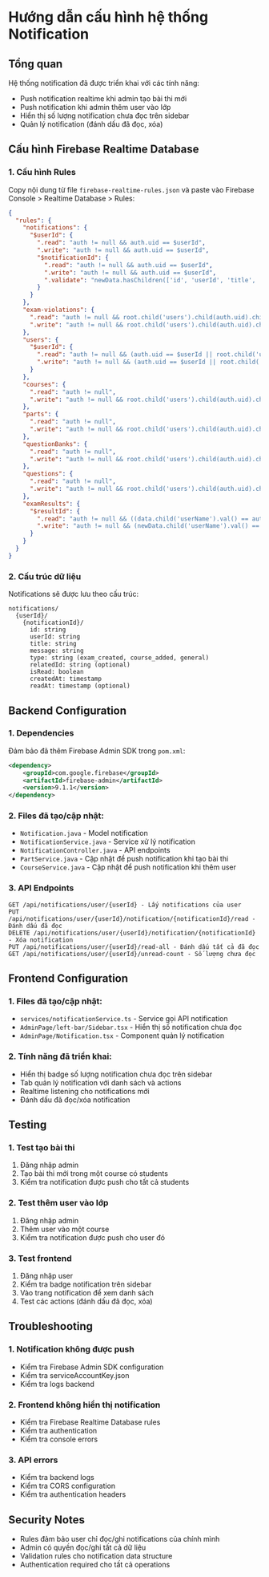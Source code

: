 # Hướng dẫn cấu hình hệ thống Notification

## Tổng quan
Hệ thống notification đã được triển khai với các tính năng:
- Push notification realtime khi admin tạo bài thi mới
- Push notification khi admin thêm user vào lớp
- Hiển thị số lượng notification chưa đọc trên sidebar
- Quản lý notification (đánh dấu đã đọc, xóa)

## Cấu hình Firebase Realtime Database

### 1. Cấu hình Rules
Copy nội dung từ file `firebase-realtime-rules.json` và paste vào Firebase Console > Realtime Database > Rules:

```json
{
  "rules": {
    "notifications": {
      "$userId": {
        ".read": "auth != null && auth.uid == $userId",
        ".write": "auth != null && auth.uid == $userId",
        "$notificationId": {
          ".read": "auth != null && auth.uid == $userId",
          ".write": "auth != null && auth.uid == $userId",
          ".validate": "newData.hasChildren(['id', 'userId', 'title', 'message', 'type', 'isRead', 'createdAt'])"
        }
      }
    },
    "exam-violations": {
      ".read": "auth != null && root.child('users').child(auth.uid).child('role').val() === 'admin'",
      ".write": "auth != null && root.child('users').child(auth.uid).child('role').val() === 'student'"
    },
    "users": {
      "$userId": {
        ".read": "auth != null && (auth.uid == $userId || root.child('users').child(auth.uid).child('role').val() == 'admin')",
        ".write": "auth != null && (auth.uid == $userId || root.child('users').child(auth.uid).child('role').val() == 'admin')"
      }
    },
    "courses": {
      ".read": "auth != null",
      ".write": "auth != null && root.child('users').child(auth.uid).child('role').val() == 'admin'"
    },
    "parts": {
      ".read": "auth != null",
      ".write": "auth != null && root.child('users').child(auth.uid).child('role').val() == 'admin'"
    },
    "questionBanks": {
      ".read": "auth != null",
      ".write": "auth != null && root.child('users').child(auth.uid).child('role').val() == 'admin'"
    },
    "questions": {
      ".read": "auth != null",
      ".write": "auth != null && root.child('users').child(auth.uid).child('role').val() == 'admin'"
    },
    "examResults": {
      "$resultId": {
        ".read": "auth != null && ((data.child('userName').val() == auth.token.email || data.child('userName').val() == auth.uid) || root.child('users').child(auth.uid).child('role').val() == 'admin')",
        ".write": "auth != null && (newData.child('userName').val() == auth.token.email || newData.child('userName').val() == auth.uid)"
      }
    }
  }
}
```

### 2. Cấu trúc dữ liệu
Notifications sẽ được lưu theo cấu trúc:
```
notifications/
  {userId}/
    {notificationId}/
      id: string
      userId: string
      title: string
      message: string
      type: string (exam_created, course_added, general)
      relatedId: string (optional)
      isRead: boolean
      createdAt: timestamp
      readAt: timestamp (optional)
```

## Backend Configuration

### 1. Dependencies
Đảm bảo đã thêm Firebase Admin SDK trong `pom.xml`:
```xml
<dependency>
    <groupId>com.google.firebase</groupId>
    <artifactId>firebase-admin</artifactId>
    <version>9.1.1</version>
</dependency>
```

### 2. Files đã tạo/cập nhật:
- `Notification.java` - Model notification
- `NotificationService.java` - Service xử lý notification
- `NotificationController.java` - API endpoints
- `PartService.java` - Cập nhật để push notification khi tạo bài thi
- `CourseService.java` - Cập nhật để push notification khi thêm user

### 3. API Endpoints
```
GET /api/notifications/user/{userId} - Lấy notifications của user
PUT /api/notifications/user/{userId}/notification/{notificationId}/read - Đánh dấu đã đọc
DELETE /api/notifications/user/{userId}/notification/{notificationId} - Xóa notification
PUT /api/notifications/user/{userId}/read-all - Đánh dấu tất cả đã đọc
GET /api/notifications/user/{userId}/unread-count - Số lượng chưa đọc
```

## Frontend Configuration

### 1. Files đã tạo/cập nhật:
- `services/notificationService.ts` - Service gọi API notification
- `AdminPage/left-bar/Sidebar.tsx` - Hiển thị số notification chưa đọc
- `AdminPage/Notification.tsx` - Component quản lý notification

### 2. Tính năng đã triển khai:
- Hiển thị badge số lượng notification chưa đọc trên sidebar
- Tab quản lý notification với danh sách và actions
- Realtime listening cho notifications mới
- Đánh dấu đã đọc/xóa notification

## Testing

### 1. Test tạo bài thi
1. Đăng nhập admin
2. Tạo bài thi mới trong một course có students
3. Kiểm tra notification được push cho tất cả students

### 2. Test thêm user vào lớp
1. Đăng nhập admin
2. Thêm user vào một course
3. Kiểm tra notification được push cho user đó

### 3. Test frontend
1. Đăng nhập user
2. Kiểm tra badge notification trên sidebar
3. Vào trang notification để xem danh sách
4. Test các actions (đánh dấu đã đọc, xóa)

## Troubleshooting

### 1. Notification không được push
- Kiểm tra Firebase Admin SDK configuration
- Kiểm tra serviceAccountKey.json
- Kiểm tra logs backend

### 2. Frontend không hiển thị notification
- Kiểm tra Firebase Realtime Database rules
- Kiểm tra authentication
- Kiểm tra console errors

### 3. API errors
- Kiểm tra backend logs
- Kiểm tra CORS configuration
- Kiểm tra authentication headers

## Security Notes
- Rules đảm bảo user chỉ đọc/ghi notifications của chính mình
- Admin có quyền đọc/ghi tất cả dữ liệu
- Validation rules cho notification data structure
- Authentication required cho tất cả operations 
